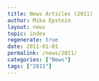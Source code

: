 ```yaml
---
title: News Articles (2011)
author: Mika Epstein
layout: news
topic: index
regenerate: true
date: 2011-01-01
permalink: /news/2011/
categories: ["News"]
tags: ["2011"]
---
```

